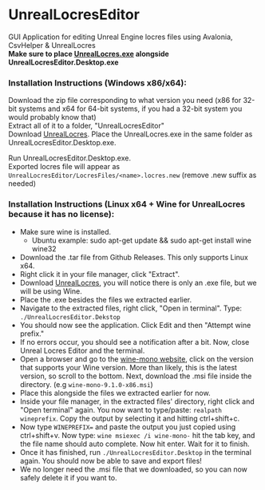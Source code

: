 # UnrealLocresEditor
GUI Application for editing Unreal Engine locres files using Avalonia, CsvHelper & UnrealLocres \
**Make sure to place [UnrealLocres.exe](https://github.com/akintos/UnrealLocres/releases/latest) alongside UnrealLocresEditor.Desktop.exe**

### Installation Instructions (Windows x86/x64):
Download the zip file corresponding to what version you need (x86 for 32-bit systems and x64 for 64-bit systems, if you had a 32-bit system you would probably know that) \
Extract all of it to a folder, "UnrealLocresEditor" \
Download [UnrealLocres](https://github.com/akintos/UnrealLocres/releases/latest). Place the UnrealLocres.exe in the same folder as UnrealLocresEditor.Desktop.exe.

Run UnrealLocresEditor.Desktop.exe. \
Exported locres file will appear as `UnrealLocresEditor/LocresFiles/<name>.locres.new` (remove .new suffix as needed)

### Installation Instructions (Linux x64 + Wine for UnrealLocres because it has no license):
- Make sure wine is installed.
  - Ubuntu example: sudo apt-get update && sudo apt-get install wine wine32
- Download the .tar file from Github Releases. This only supports Linux x64.
- Right click it in your file manager, click "Extract".
- Download [UnrealLocres](https://github.com/akintos/UnrealLocres/releases/latest), you will notice there is only an .exe file, but we will be using Wine.
- Place the .exe besides the files we extracted earlier.
- Navigate to the extracted files, right click, "Open in terminal". Type: `./UnrealLocresEditor.Dekstop`
- You should now see the application. Click Edit and then "Attempt wine prefix."
- If no errors occur, you should see a notification after a bit. Now, close Unreal Locres Editor and the terminal.
- Open a browser and go to the [wine-mono website](https://dl.winehq.org/wine/wine-mono/), click on the version that supports your Wine version. More than likely, this is the latest version, so scroll to the bottom. Next, download the .msi file inside the directory. (e.g `wine-mono-9.1.0-x86.msi`)
- Place this alongside the files we extracted earlier for now.
- Inside your file manager, in the extracted files' directory, right click and "Open terminal" again. You now want to type/paste: `realpath wineprefix`. Copy the output by selecting it and hitting ctrl+shift+c.
- Now type `WINEPREFIX=` and paste the output you just copied using ctrl+shift+v. Now type: `wine msiexec /i wine-mono-` hit the tab key, and the file name should auto complete. Now hit enter. Wait for it to finish.
- Once it has finished, run `./UnrealLocresEditor.Desktop` in the terminal again. You should now be able to save and export files!
- We no longer need the .msi file that we downloaded, so you can now safely delete it if you want to.
